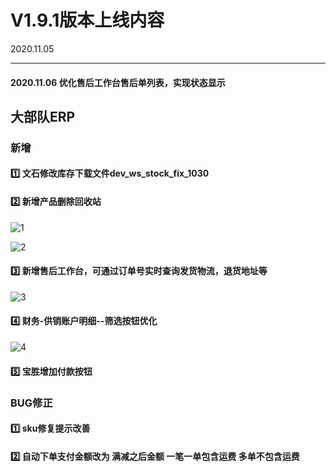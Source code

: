 # V1.9.1版本上线内容

2020.11.05

------

#### 2020.11.06     优化售后工作台售后单列表，实现状态显示



## 大部队ERP

### 新增

#### 1️⃣  文石修改库存下载文件dev_ws_stock_fix_1030

#### 2️⃣  新增产品删除回收站

![1](https://luim-public.oss-cn-zhangjiakou.aliyuncs.com/release_docs/v1.9.1/1.png)

![2](https://luim-public.oss-cn-zhangjiakou.aliyuncs.com/release_docs/v1.9.1/2.png)

#### 3️⃣  新增售后工作台，可通过订单号实时查询发货物流，退货地址等

![3](https://luim-public.oss-cn-zhangjiakou.aliyuncs.com/release_docs/v1.9.1/3.png)

#### 4️⃣  财务-供销账户明细--筛选按钮优化

![4](https://luim-public.oss-cn-zhangjiakou.aliyuncs.com/release_docs/v1.9.1/4.png)

#### 5️⃣ 宝胜增加付款按钮



### BUG修正

#### 1️⃣  sku修复提示改善

#### 2️⃣  自动下单支付金额改为 满减之后金额  一笔一单包含运费 多单不包含运费

